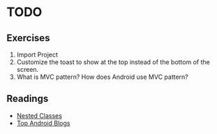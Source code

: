 TODO
======

## Exercises
1. Import Project
2. Customize the toast to show at the top instead of the bottom of the screen.
3. What is MVC pattern? How does Android use MVC pattern?

## Readings
* [Nested Classes](https://docs.oracle.com/javase/tutorial/java/javaOO/nested.html)
* [Top Android Blogs](http://codecondo.com/top-10-best-blogs-for-android-developers/)
